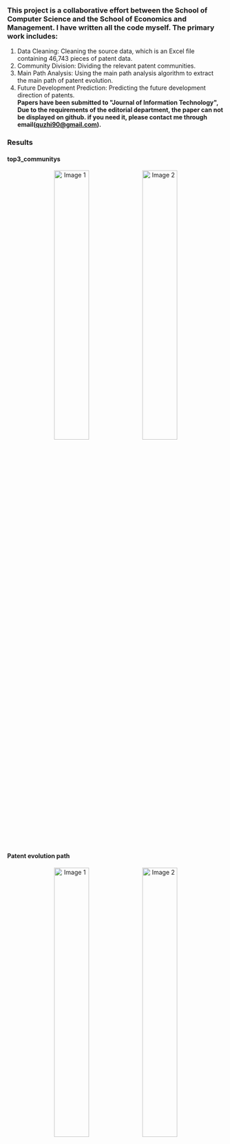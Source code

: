 ### This project is a collaborative effort between the School of Computer Science and the School of Economics and Management. I have written all the code myself. The primary work includes:
1. Data Cleaning: Cleaning the source data, which is an Excel file containing 46,743 pieces of patent data.
2. Community Division: Dividing the relevant patent communities.
3. Main Path Analysis: Using the main path analysis algorithm to extract the main path of patent evolution.
4. Future Development Prediction: Predicting the future development direction of patents.<br />
**Papers have been submitted to "Journal of Information Technology", Due to the requirements of the editorial department, the paper can not be displayed on github. if you need it, please contact me through email(quzhi90@gmail.com).**

### Results
#### top3_communitys
<p align="center">
  <img src="https://github.com/MrCookieeeee/Early-Research/assets/107045624/fcaa424c-a998-46d4-9652-2854ea667a23" alt="Image 1" width="40%" />
  <img src="https://github.com/MrCookieeeee/Early-Research/assets/107045624/3916f62b-c880-467c-80dc-894f73abd677" alt="Image 2" width="40%" />
</p>

#### Patent evolution path
<p align="center">
  <img src="https://github.com/MrCookieeeee/Early-Research/assets/107045624/250a1153-1bb6-4c51-91e5-298b4962adf6" alt="Image 1" width="40%" />
  <img src="https://github.com/MrCookieeeee/Early-Research/assets/107045624/8990832b-c1d9-4004-b8a4-6a40e5fe1208" alt="Image 2" width="40%" />
</p>
